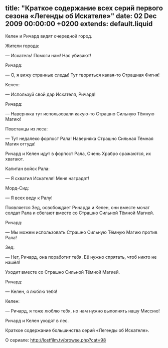 title: "Краткое содержание всех серий первого сезона «Легенды об Искателе»"
date: 02 Dec 2009 00:00:00 +0200
extends: default.liquid
---
Келен и Ричард видят очередной город.

Жители города:

— Искатель! Помоги нам! Нас убивают!

Ричард:

— О, я вижу странные следы! Тут твориться какая-то Страшная Фигня!

Келен:

— Используй свой дар Искателя, Ричард!

Ричард:

— Наверняка тут использовали какую-то Страшно Сильную Тёмную Магию!

Повстанцы из леса:

— Тут недалеко форпост Рала! Наверняка Страшно Сильная Тёмная Магия оттуда!

Ричард и Келен идут в форпост Рала, Очень Храбро сражаются, их хватают.

Капитан войск Рала:

— Я схватил Искателя! Меня наградят!

Морд-Сид:

— Я всех веду к Ралу!

Появляется Зед, освобождает Ричарда и Келен, они вместе мочат солдат Рала и сбегают вместе со Страшно Сильной Тёмной Магией.

Ричард:

— Мы можем использовать Страшно Сильную Тёмную Магию против Рала!

Зед:

— Нет, Ричард, она поработит тебя. Её нужно спрятать, чтоб никто не нашёл!

Уходит вместе со Страшно Сильной Тёмной Магией.

Ричард:

— Келен, я люблю тебя!

Келен:

— Ричард, я тоже люблю тебя, но нам нужно выполнять нашу Миссию!

Ричард и Келен уходят в лес.

Краткое содержание большинства серий «Легенды об Искателе».

О сериале: http://lostfilm.tv/browse.php?cat=98
